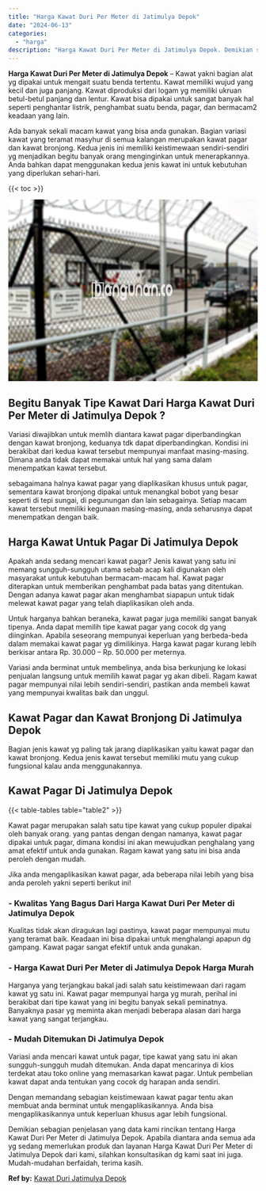 ```yaml
---
title: "Harga Kawat Duri Per Meter di Jatimulya Depok"
date: "2024-06-13"
categories: 
  - "harga"
description: "Harga Kawat Duri Per Meter di Jatimulya Depok. Demikian sebagian penjelasan yang data kami rincikan tentang Harga Kawat Duri Per Meter di Jatimulya Depok. Ap..."
---
```


**Harga Kawat Duri Per Meter di Jatimulya Depok** – Kawat yakni bagian alat yg dipakai untuk mengait suatu benda tertentu. Kawat memiliki wujud yang kecil dan juga panjang. Kawat diproduksi dari logam yg memiliki ukruan betul-betul panjang dan lentur. Kawat bisa dipakai untuk sangat banyak hal seperti penghantar listrik, penghambat suatu benda, pagar, dan bermacam2 keadaan yang lain.

Ada banyak sekali macam kawat yang bisa anda gunakan. Bagian variasi kawat yang teramat masyhur di semua kalangan merupakan kawat pagar dan kawat bronjong. Kedua jenis ini memiliki keistimewaan sendiri-sendiri yg menjadikan begitu banyak orang menginginkan untuk menerapkannya. Anda bahkan dapat menggunakan kedua jenis kawat ini untuk kebutuhan yang diperlukan sehari-hari.

{{< toc >}}

![Harga Kawat Duri Per Meter di Jatimulya Depok](/images/jual-kawat-murah04.png)

## Begitu Banyak Tipe Kawat Dari Harga Kawat Duri Per Meter di Jatimulya Depok ?

Variasi diwajibkan untuk memlih diantara kawat pagar diperbandingkan dengan kawat bronjong, keduanya tdk dapat diperbandingkan. Kondisi ini berakibat dari kedua kawat tersebut mempunyai manfaat masing-masing. Dimana anda tidak dapat memakai untuk hal yang sama dalam menempatkan kawat tersebut.

sebagaimana halnya kawat pagar yang diaplikasikan khusus untuk pagar, sementara kawat bronjong dipakai untuk menangkal bobot yang besar seperti di tepi sungai, di pegunungan dan lain sebagainya. Setiap macam kawat tersebut memiliki kegunaan masing-masing, anda seharusnya dapat menempatkan dengan baik.

## Harga Kawat Untuk Pagar Di Jatimulya Depok

Apakah anda sedang mencari kawat pagar? Jenis kawat yang satu ini memang sungguh-sungguh utama sebab acap kali digunakan oleh masyarakat untuk kebutuhan bermacam-macam hal. Kawat pagar diterapkan untuk memberikan penghambat pada batas yang ditentukan. Dengan adanya kawat pagar akan menghambat siapapun untuk tidak melewat kawat pagar yang telah diaplikasikan oleh anda.

Untuk harganya bahkan beraneka, kawat pagar juga memiliki sangat banyak tipenya. Anda dapat memilih tipe kawat pagar yang cocok dg yang diinginkan. Apabila seseorang mempunyai keperluan yang berbeda-beda dalam memakai kawat pagar yg dimilikinya. Harga kawat pagar kurang lebih berkisar antara Rp. 30.000 – Rp. 50.000 per meternya.

Variasi anda berminat untuk membelinya, anda bisa berkunjung ke lokasi penjualan langsung untuk memilih kawat pagar yg akan dibeli. Ragam kawat pagar mempunyai nilai lebih sendiri-sendiri, pastikan anda membeli kawat yang mempunyai kwalitas baik dan unggul.

## Kawat Pagar dan Kawat Bronjong Di Jatimulya Depok

Bagian jenis kawat yg paling tak jarang diaplikasikan yaitu kawat pagar dan kawat bronjong. Kedua jenis kawat tersebut memiliki mutu yang cukup fungsional kalau anda menggunakannya.

## Kawat Pagar Di Jatimulya Depok

{{< table-tables table="table2" >}}

Kawat pagar merupakan salah satu tipe kawat yang cukup populer dipakai oleh banyak orang. yang pantas dengan dengan namanya, kawat pagar dipakai untuk pagar, dimana kondisi ini akan mewujudkan penghalang yang amat efektif untuk anda gunakan. Ragam kawat yang satu ini bisa anda peroleh dengan mudah.

Jika anda mengaplikasikan kawat pagar, ada beberapa nilai lebih yang bisa anda peroleh yakni seperti berikut ini!

### \- Kwalitas Yang Bagus Dari Harga Kawat Duri Per Meter di Jatimulya Depok

Kualitas tidak akan diragukan lagi pastinya, kawat pagar mempunyai mutu yang teramat baik. Keadaan ini bisa dipakai untuk menghalangi apapun dg gampang. Kawat pagar sangat efektif untuk anda gunakan.

### \- Harga Kawat Duri Per Meter di Jatimulya Depok Harga Murah

Harganya yang terjangkau bakal jadi salah satu keistimewaan dari ragam kawat yg satu ini. Kawat pagar mempunyai harga yg murah, perihal ini berakibat dari tipe kawat yang ini begitu banyak sekali peminatnya. Banyaknya pasar yg meminta akan menjadi beberapa alasan dari harga kawat yang sangat terjangkau.

### \- Mudah Ditemukan Di Jatimulya Depok

Variasi anda mencari kawat untuk pagar, tipe kawat yang satu ini akan sungguh-sungguh mudah ditemukan. Anda dapat mencarinya di kios terdekat atau toko online yang memasarkan kawat pagar. Untuk pembelian kawat dapat anda tentukan yang cocok dg harapan anda sendiri.

Dengan memandang sebagian keistimewaan kawat pagar tentu akan membuat anda berminat untuk mengaplikasikannya. Anda bisa mengaplikasikannya untuk keperluan khusus agar lebih fungsional.

Demikian sebagian penjelasan yang data kami rincikan tentang Harga Kawat Duri Per Meter di Jatimulya Depok. Apabila diantara anda semua ada yg sedang memerlukan produk dan layanan Harga Kawat Duri Per Meter di Jatimulya Depok dari kami, silahkan konsultasikan dg kami saat ini juga. Mudah-mudahan berfaidah, terima kasih.

**Ref by:** [Kawat Duri Jatimulya Depok](https://id.wikipedia.org/wiki/Kawat)
